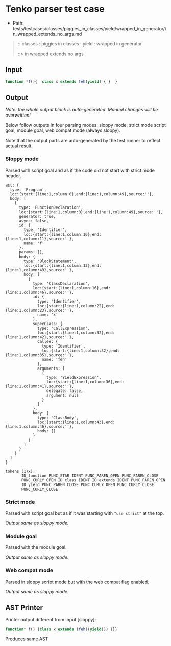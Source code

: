 # Tenko parser test case

- Path: tests/testcases/classes/piggies_in_classes/yield/wrapped_in_generator/in_wrapped_extends_no_args.md

> :: classes : piggies in classes : yield : wrapped in generator
>
> ::> in wrapped extends no args

## Input

`````js
function *f(){  class x extends feh(yield) { }  }
`````

## Output

_Note: the whole output block is auto-generated. Manual changes will be overwritten!_

Below follow outputs in four parsing modes: sloppy mode, strict mode script goal, module goal, web compat mode (always sloppy).

Note that the output parts are auto-generated by the test runner to reflect actual result.

### Sloppy mode

Parsed with script goal and as if the code did not start with strict mode header.

`````
ast: {
  type: 'Program',
  loc:{start:{line:1,column:0},end:{line:1,column:49},source:''},
  body: [
    {
      type: 'FunctionDeclaration',
      loc:{start:{line:1,column:0},end:{line:1,column:49},source:''},
      generator: true,
      async: false,
      id: {
        type: 'Identifier',
        loc:{start:{line:1,column:10},end:{line:1,column:11},source:''},
        name: 'f'
      },
      params: [],
      body: {
        type: 'BlockStatement',
        loc:{start:{line:1,column:13},end:{line:1,column:49},source:''},
        body: [
          {
            type: 'ClassDeclaration',
            loc:{start:{line:1,column:16},end:{line:1,column:46},source:''},
            id: {
              type: 'Identifier',
              loc:{start:{line:1,column:22},end:{line:1,column:23},source:''},
              name: 'x'
            },
            superClass: {
              type: 'CallExpression',
              loc:{start:{line:1,column:32},end:{line:1,column:42},source:''},
              callee: {
                type: 'Identifier',
                loc:{start:{line:1,column:32},end:{line:1,column:35},source:''},
                name: 'feh'
              },
              arguments: [
                {
                  type: 'YieldExpression',
                  loc:{start:{line:1,column:36},end:{line:1,column:41},source:''},
                  delegate: false,
                  argument: null
                }
              ]
            },
            body: {
              type: 'ClassBody',
              loc:{start:{line:1,column:43},end:{line:1,column:46},source:''},
              body: []
            }
          }
        ]
      }
    }
  ]
}

tokens (17x):
       ID_function PUNC_STAR IDENT PUNC_PAREN_OPEN PUNC_PAREN_CLOSE
       PUNC_CURLY_OPEN ID_class IDENT ID_extends IDENT PUNC_PAREN_OPEN
       ID_yield PUNC_PAREN_CLOSE PUNC_CURLY_OPEN PUNC_CURLY_CLOSE
       PUNC_CURLY_CLOSE
`````

### Strict mode

Parsed with script goal but as if it was starting with `"use strict"` at the top.

_Output same as sloppy mode._

### Module goal

Parsed with the module goal.

_Output same as sloppy mode._

### Web compat mode

Parsed in sloppy script mode but with the web compat flag enabled.

_Output same as sloppy mode._

## AST Printer

Printer output different from input [sloppy]:

````js
function* f() {class x extends (feh((yield))) {}}
````

Produces same AST
